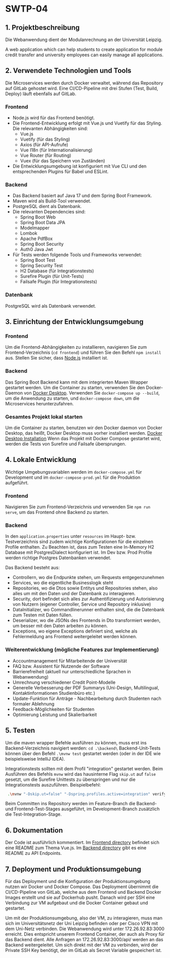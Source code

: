# SWTP-04

## 1. Projektbeschreibung
Die Webanwendung dient der Modulanrechnung an der Universität Leipzig.

A web application which can help students to create application for module credit transfer and university employees can easily manage all applications.

## 2. Verwendete Technologien und Tools
Die Microservices werden durch Docker verwaltet, während das Repository auf GitLab gehostet wird. Eine CI/CD-Pipeline mit drei Stufen (Test, Build, Deploy) läuft ebenfalls auf GitLab.

### Frontend
- Node.js wird für das Frontend benötigt.
- Die Frontend-Entwicklung erfolgt mit Vue.js und Vuetify für das Styling. Die relevanten Abhängigkeiten sind:
  - Vue.js
  - Vuetify (für das Styling)
  - Axios (für API-Aufrufe)
  - Vue I18n (für Internationalisierung)
  - Vue Router (für Routing)
  - Vuex (für das Speichern von Zuständen)
- Die Entwicklungsumgebung ist konfiguriert mit Vue CLI und den entsprechenden Plugins für Babel und ESLint.

### Backend
- Das Backend basiert auf Java 17 und dem Spring Boot Framework.
- Maven wird als Build-Tool verwendet.
- PostgreSQL dient als Datenbank.
- Die relevanten Dependencies sind:
  - Spring Boot Web
  - Spring Boot Data JPA
  - Modelmapper
  - Lombok
  - Apache PdfBox
  - Spring Boot Security
  - Auth0 Java Jwt
- Für Tests werden folgende Tools und Frameworks verwendet:
  - Spring Boot Test
  - Spring Security Test
  - H2 Database (für Integrationstests)
  - Surefire Plugin (für Unit-Tests)
  - Failsafe Plugin (für Integrationstests)

### Datenbank
PostgreSQL wird als Datenbank verwendet.

## 3. Einrichtung der Entwicklungsumgebung

### Frontend
Um die Frontend-Abhängigkeiten zu installieren, navigieren Sie zum Frontend-Verzeichnis (`cd frontend`) und führen Sie den Befehl `npm install` aus. Stellen Sie sicher, dass [Node.js](https://nodejs.org/en/) installiert ist.

### Backend
Das Spring Boot Backend kann mit dem integrierten Maven Wrapper gestartet werden. Um die Container zu starten, verwenden Sie den Docker-Daemon von [Docker Desktop](https://www.docker.com/products/docker-desktop/). Verwenden Sie `docker-compose up --build`, um die Anwendung zu starten, und `docker-compose down`, um die Microservices herunterzufahren.

### Gesamtes Projekt lokal starten
Um die Container zu starten, benutzen wir den Docker daemon von Docker Desktop, das heißt, Docker Desktop muss vorher installiert werden.
[Docker Desktop Installation](https://www.docker.com/products/docker-desktop/)
Wenn das Projekt mit Docker Compose gestartet wird, werden die Tests von Surefire und Failsafe übersprungen.

## 4. Lokale Entwicklung
Wichtige Umgebungsvariablen werden im `docker-compose.yml` für Development und im `docker-compose-prod.yml` für die Produktion aufgeführt.

### Frontend
Navigieren Sie zum Frontend-Verzeichnis und verwenden Sie `npm run serve`, um das Frontend ohne Backend zu starten.

### Backend
In den `application.properties` unter `resources` im Haupt- bzw. Testverzeichnis sind zudem wichtige Konfigurationen für die einzelnen Profile enthalten.
Zu Beachten ist, dass zum Testen eine In-Memory H2 Database mit PostgresDialect konfiguriert ist. Im Dev bzw. Prod Profile werden richtige Postgres Datenbanken verwendet.

Das Backend besteht aus:
- Controllern, wo die Endpunkte stehen, um Requests entgegenzunehmen
- Services, wo die eigentliche Businesslogik steht
- Repositories, wo die Dtos sowie Entitys und Repositories stehen, also alles um mit den Daten und der Datenbank zu interagieren.
- Security, dort befindet sich alles zur Authentifizierung und Autorisierung von Nutzern (eigener Controller, Service und Repository inklusive)
- DataInitializer, wo Commandlinerunner enthalten sind, die die Datenbank zum Testen mit Daten füllen.
- Deserializer, wo die JSONs des Frontends in Dto transformiert werden, um besser mit den Daten arbeiten zu können.
- Exceptions, wo eigene Exceptions definiert sind, welche als Fehlermeldung ans Frontend weitergeleitet werden können.

### Weiterentwicklung (mögliche Features zur Implementierung)
- Accountmanagement für Mitarbeitende der Universität
- FAQ bzw. Assistent für Nutzende der Software
- Barrierefreiheit (aktuell nur unterschiedliche Sprachen in Webanwendung)
- Umrechnung verschiedener Credit Point-Modelle
- Generelle Verbesserung der PDF Summarys (Uni-Design, Multilingual, Kontaktinformationen Studienbüro etc.)
- Update-Funktion für Anträge - Nachbearbeitung durch Studenten nach formaler Ablehnung
- Feedback-Möglichkeiten für Studenten
- Optimierung Leistung und Skalierbarkeit

## 5. Testen
Um die maven wrapper Befehle ausführen zu können, muss erst ins Backend-Verzeichnis navigiert werden: `cd .\backend\`
Backend-Unit-Tests können über den Befehl `.\mvnw test` gestartet werden (oder in der IDE wie beispielsweise IntelliJ IDEA).

Integrationstests sollten mit dem Profil "integration" gestartet werden. Beim Ausführen des Befehls `mvnw` wird das hausinterne Flag `skip.ut` auf `false` gesetzt, um die Surefire Unittests zu überspringen und nur die Integrationstests auszuführen. Beispielbefehl:

```bash
 .\mvnw "-Dskip.ut=false" "-Dspring.profiles.active=integration" verify
```

Beim Committen ins Repository werden im Feature-Branch die Backend- und Frontend-Test-Stages ausgeführt, im Development-Branch zusätzlich die Test-Integration-Stage.

## 6. Dokumentation
Der Code ist ausführlich kommentiert.
Im [Frontend directory](./frontend) befindet sich eine README zum Thema Vue.js.
Im [Backend directory](./backend) gibt es eine README zu API Endpoints.

## 7. Deployment und Produktionsumgebung
Für das Deployment und die Konfiguration der Produktionsumgebung nutzen wir Docker und Docker Compose.
Das Deployment übernimmt die CI/CD-Pipeline von GitLab, welche aus dem Frontend und Backend Docker Images erstellt und sie auf Dockerhub pusht.
Danach wird per SSH eine Verbindung zur VM aufgebaut und die Docker Container gebaut und gestartet.

Um mit der Produktionsumgebung, also der VM, zu interagieren, muss man sich im Universitätsnetz der Uni Leipzig befinden oder per Cisco VPN mit dem Uni-Netz verbinden.
Die Webanwendung wird unter 172.26.92.83:3000 erreicht. Dies entspricht unserem Frontend Container, der auch als Proxy für das Backend dient.
Alle Anfragen an 172.26.92.83:3000/api/ werden an das Backend weitergeleitet.
Um sich direkt mit der VM zu verbinden, wird der Private SSH Key benötigt, der im GitLab als Secret Variable gespeichert ist.
